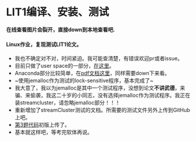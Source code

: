 # LIT1编译、安装、测试
**在线查看图片会裂开，直接down到本地查看吧.**

#### Linux作业，复现测试LIT1论文。

- 我也不确定对不对，时间紧迫。我可能查清楚，有错误欢迎pr或者issue。
- 目前只做了user space的一部分，[在这里](https://github.com/DavidBeckham07/LIT1/blob/master/LIT1%20USERSpace.md)。
- Anaconda部分比较简单，在[pdf文档这里](https://github.com/DavidBeckham07/LIT1/blob/master/anaconda%E9%83%A8%E5%88%86%E6%96%87%E6%A1%A3.pdf)，同样需要down下来看。
- ~使用jemalloc作为测试的lock-sensitive程序，基本完成了~
- 我大意了，我以为jemalloc是其中一个测试程序，没想到论文**不讲武德**，来骗、来偷袭，我这二十岁的小同志，没有选择jemalloc作为测试程序。我正在装streamcluster，请忽略jemalloc部分！！！
- 重新增加了streamCluster测试的文档。所需要的测试文件另外上传到GitHub上吧。
- [第3题代码](https://github.com/DavidBeckham07/litl-Paper-Recurrent/blob/master/LITL%E5%A4%8D%E7%8E%B0%E7%AC%AC%E4%B8%89%E9%A2%98.md)初版上传了。
- 基本就这样吧，等考完软体再说。

